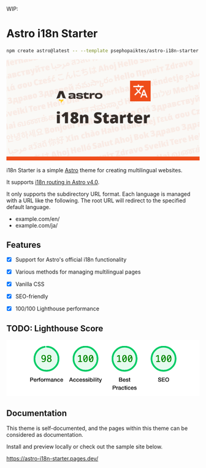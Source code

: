 WIP:

# Astro i18n Starter

```sh
npm create astro@latest -- --template psephopaiktes/astro-i18n-starter
```

[![Logo Image](docs/hero.svg)](https://astro-i18n-starter.pages.dev/ "See document")

i18n Starter is a simple [Astro](https://astro.build) theme for creating multilingual websites.

It supports [i18n routing in Astro v4.0](https://docs.astro.build/en/guides/internationalization/).

It only supports the subdirectory URL format. Each language is managed with a URL like the following. The root URL will redirect to the specified default language.

- example.com/en/
- example.com/ja/


## Features
- [x] Support for Astro's official i18n functionality
- [x] Various methods for managing multilingual pages
- [x] Vanilla CSS
- [x] SEO-friendly
- [x] 100/100 Lighthouse performance


## TODO: Lighthouse Score
[![All scores are 100.](docs/lighthouse.png)](https://pagespeed.web.dev/analysis/https-astro-i18n-starter-pages-dev-en/8sg3q21r6c?form_factor=desktop "Check score")


## Documentation

This theme is self-documented, and the pages within this theme can be considered as documentation.

Install and preview locally or check out the sample site below.

https://astro-i18n-starter.pages.dev/
